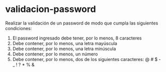 # validacion-password
 
Realizar la validación de un password de modo que cumpla las siguientes condiciones:

1. El password ingresado debe tener, por lo menos, 8 caracteres
2. Debe contener, por lo  menos, una letra mayúscula
3. Debe contener, por lo menos, una letra minúscula
4. Debe contener, por lo menos, un número
5. Debe contener, por lo menos, dos de los siguientes caracteres: @ # $ - _ ! ? * % &

